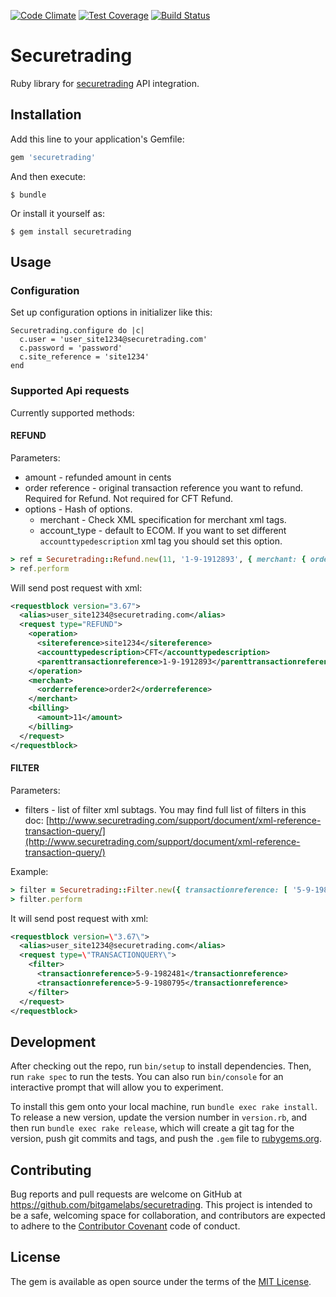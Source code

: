 [![Code Climate](https://codeclimate.com/github/bitgaming/securetrading/badges/gpa.svg)](https://codeclimate.com/github/bitgaming/securetrading)
[![Test Coverage](https://codeclimate.com/github/bitgaming/securetrading/badges/coverage.svg)](https://codeclimate.com/github/bitgaming/securetrading/coverage)
[![Build Status](https://travis-ci.org/bitgaming/securetrading.svg)](https://travis-ci.org/bitgaming/securetrading)

# Securetrading

Ruby library for [securetrading](http://www.securetrading.com/) API integration.

## Installation

Add this line to your application's Gemfile:

```ruby
gem 'securetrading'
```

And then execute:

    $ bundle

Or install it yourself as:

    $ gem install securetrading

## Usage

### Configuration

Set up configuration options in initializer like this:

```
Securetrading.configure do |c|
  c.user = 'user_site1234@securetrading.com'
  c.password = 'password'
  c.site_reference = 'site1234'
end
```

### Supported Api requests

Currently supported methods:

#### REFUND

Parameters:
- amount - refunded amount in cents
- order reference - original transaction reference you want to refund. Required for Refund. Not required for CFT Refund.
- options - Hash of options.
  - merchant - Check XML specification for merchant xml tags.
  - account_type - default to ECOM. If you want to set different ```accounttypedescription``` xml tag you should set this option.

```ruby
> ref = Securetrading::Refund.new(11, '1-9-1912893', { merchant: { orderreference: 'order2'}, account_type: 'CFT' })
> ref.perform
```

Will send post request with xml:

```XML
<requestblock version="3.67">
  <alias>user_site1234@securetrading.com</alias>
  <request type="REFUND">
    <operation>
      <sitereference>site1234</sitereference>
      <accounttypedescription>CFT</accounttypedescription>
      <parenttransactionreference>1-9-1912893</parenttransactionreference>
    </operation>
    <merchant>
      <orderreference>order2</orderreference>
    </merchant>
    <billing>
      <amount>11</amount>
    </billing>
  </request>
</requestblock>
```

#### FILTER

Parameters: 
- filters - list of filter xml subtags. You may find full list of filters in this doc: [http://www.securetrading.com/support/document/xml-reference-transaction-query/](http://www.securetrading.com/support/document/xml-reference-transaction-query/)

Example:

```ruby
> filter = Securetrading::Filter.new({ transactionreference: [ '5-9-1982481', '5-9-1980795'] })
> filter.perform
```
It will send post request with xml:

```XML
<requestblock version=\"3.67\">
  <alias>user_site1234@securetrading.com</alias>
  <request type=\"TRANSACTIONQUERY\">
    <filter>
      <transactionreference>5-9-1982481</transactionreference>
      <transactionreference>5-9-1980795</transactionreference>
    </filter>
  </request>
</requestblock>
```

## Development

After checking out the repo, run `bin/setup` to install dependencies. Then, run `rake spec` to run the tests. You can also run `bin/console` for an interactive prompt that will allow you to experiment.

To install this gem onto your local machine, run `bundle exec rake install`. To release a new version, update the version number in `version.rb`, and then run `bundle exec rake release`, which will create a git tag for the version, push git commits and tags, and push the `.gem` file to [rubygems.org](https://rubygems.org).

## Contributing

Bug reports and pull requests are welcome on GitHub at https://github.com/bitgamelabs/securetrading. This project is intended to be a safe, welcoming space for collaboration, and contributors are expected to adhere to the [Contributor Covenant](contributor-covenant.org) code of conduct.


## License

The gem is available as open source under the terms of the [MIT License](http://opensource.org/licenses/MIT).

